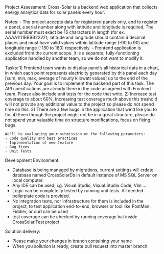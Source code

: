 Project Assessment:
    Cross-Solar is a backend web application that collects energy analytics data for solar panels every hour.

Notes:
    - The project accepts data for registered panels only, and to register a panel, a serial number along with latitude and longitude is required. The serial number must exact be 16 characters in length (for ex. AAAA1111BBBB2222); latitude and longitude should contain 6 decimal places and must have valid values within latitude range (-90 to 90) and longitude range (-180 to 180) respectively.
    - Frontend application is excluded from the current scope. It is a separate, fully-functioning application handled by another team, so we do not want to modify it.

Tasks:
    1) Frontend team wants to display panel’s all historical data in a chart, in which each point represents electricity generated by this panel each day [sum, min, max, average of hourly kilowatt values] up to the end of the previous day. Your goal is to implement the backend part of this task. The API specifications are already there in the code as agreed with Frontend team. Please also include unit tests for the code that write.
    2) Increase test coverage to about 60%. Increasing test coverage much above this treshold will not provide any additional value to the project
so please do not spend time on this.
    3) There are a few bugs in the application that we'd like you to fix. 
    4) Even though the project might not be in a great structure, please do not spend your valuable time on structure modifications, focus on fixing bugs.

    We'll be evaluating your submission on the following parameters:
    - Code quality and best practices
    - Implementation of new feature
    - Bug fixes
    - Unit Tests

Development Environment:
  - Database is being managed by migrations, current settings will crdate database named CrossSolarDb in default instance of MS SQL Server on local computer.
  - Any IDE can be used, i.g. Visual Studio, Visual Studio Code, Vim ...
  - Logic can be completelly tested by running unit tests. All needed boilerplate code is provided.
  - No integration tests, nor infrastructure for them is included in the project, to test application end-to-end, browser or tool like PostMan, Fiddler, or curl can be used
  - test coverage can be checked by running coverage.bat inside CrossSolar.Test project
  
Solution delivery:
  - Please make your changes in branch containing your name
  - When you sollution is ready, create pull request into master branch
  

